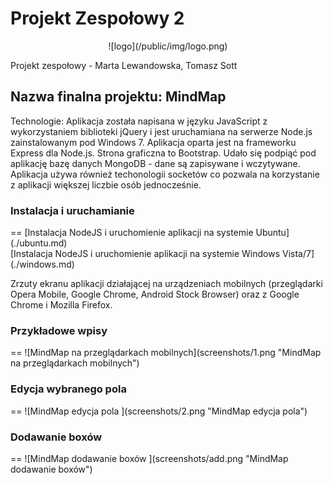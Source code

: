 Projekt Zespołowy 2
==
<center> ![logo](/public/img/logo.png) </center>


Projekt zespołowy - Marta Lewandowska, Tomasz Sott


<h2> Nazwa finalna projektu: MindMap </h2>
Technologie: Aplikacja została napisana w języku JavaScript z wykorzystaniem biblioteki jQuery i jest uruchamiana na serwerze Node.js zainstalowanym pod Windows 7. Aplikacja oparta jest na frameworku Express dla Node.js. Strona graficzna to Bootstrap. Udało się podpiąć pod aplikację bazę danych MongoDB - dane są zapisywane i wczytywane. Aplikacja używa również techonologii socketów co pozwala na korzystanie z aplikacji większej liczbie osób jednocześnie.


<h3>Instalacja i uruchamianie</h3>
==
[Instalacja NodeJS i uruchomienie aplikacji na systemie Ubuntu](./ubuntu.md)<br />
[Instalacja NodeJS i uruchomienie aplikacji na systemie Windows Vista/7](./windows.md)

Zrzuty ekranu aplikacji działającej na urządzeniach mobilnych (przeglądarki Opera Mobile, Google Chrome, Android Stock Browser) oraz z Google Chrome i Mozilla Firefox.

<h3>Przykładowe wpisy</h3> 
==
![MindMap na przeglądarkach mobilnych](screenshots/1.png "MindMap na przeglądarkach mobilnych")
<br/>
<h3>Edycja wybranego pola</h3>
==
![MindMap edycja pola ](screenshots/2.png "MindMap edycja pola")
</br>
<h3>Dodawanie boxów</h3>
==
![MindMap dodawanie boxów ](screenshots/add.png "MindMap dodawanie boxów")
</br>

